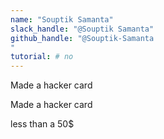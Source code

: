 ```yaml
---
name: "Souptik Samanta"
slack_handle: "@Souptik Samanta"
github_handle: "@Souptik-Samanta
"
tutorial: # no
---
```

Made a hacker card 

Made a hacker card 

less than a 50$

